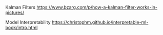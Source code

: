 Kalman Filters
https://www.bzarg.com/p/how-a-kalman-filter-works-in-pictures/

Model Interpretability
https://christophm.github.io/interpretable-ml-book/intro.html
